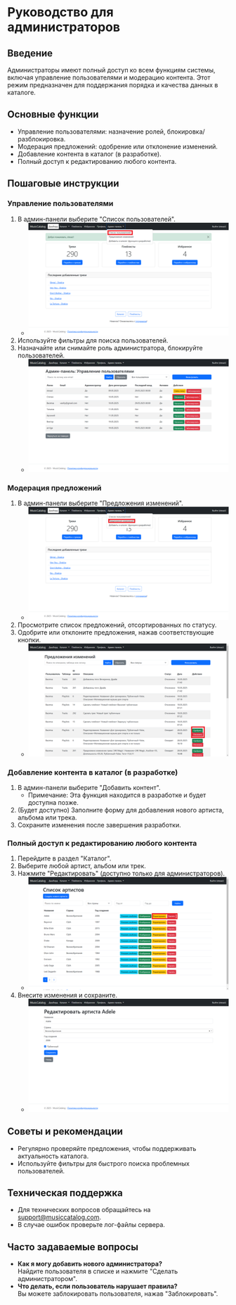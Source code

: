 # Руководство для администраторов

## Введение
Администраторы имеют полный доступ ко всем функциям системы, включая управление пользователями и модерацию контента. Этот режим предназначен для поддержания порядка и качества данных в каталоге.

## Основные функции
- Управление пользователями: назначение ролей, блокировка/разблокировка.
- Модерация предложений: одобрение или отклонение изменений.
- Добавление контента в каталог (в разработке).
- Полный доступ к редактированию любого контента.

## Пошаговые инструкции

### Управление пользователями
1. В админ-панели выберите "Список пользователей".
   - ![Список пользователей](screenshots/user_list.png)
2. Используйте фильтры для поиска пользователей.
3. Назначайте или снимайте роль администратора, блокируйте пользователей.
   - ![Кнопки управления](screenshots/user_management_buttons.png)

### Модерация предложений
1. В админ-панели выберите "Предложения изменений".
   - ![Список предложений](screenshots/proposal_list.png)
2. Просмотрите список предложений, отсортированных по статусу.
3. Одобрите или отклоните предложения, нажав соответствующие кнопки.
   - ![Кнопки модерации](screenshots/proposal_actions.png)

### Добавление контента в каталог (в разработке)
1. В админ-панели выберите "Добавить контент".
   - Примечание: Эта функция находится в разработке и будет доступна позже.
2. (Будет доступно) Заполните форму для добавления нового артиста, альбома или трека.
3. Сохраните изменения после завершения разработки.

### Полный доступ к редактированию любого контента
1. Перейдите в раздел "Каталог".
2. Выберите любой артист, альбом или трек.
3. Нажмите "Редактировать" (доступно только для администраторов).
   - ![Редактирование контента](screenshots/edit_any_content.png)
4. Внесите изменения и сохраните.
   - ![Форма редактирования](screenshots/edit_content_form.png)

## Советы и рекомендации
- Регулярно проверяйте предложения, чтобы поддерживать актуальность каталога.
- Используйте фильтры для быстрого поиска проблемных пользователей.

## Техническая поддержка
- Для технических вопросов обращайтесь на support@musiccatalog.com.
- В случае ошибок проверьте лог-файлы сервера.

## Часто задаваемые вопросы
- **Как я могу добавить нового администратора?**  
  Найдите пользователя в списке и нажмите "Сделать администратором".
- **Что делать, если пользователь нарушает правила?**  
  Вы можете заблокировать пользователя, нажав "Заблокировать".